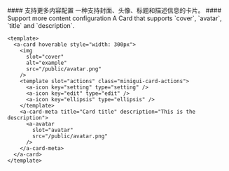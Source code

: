 <cn>
  #### 支持更多内容配置
  一种支持封面、头像、标题和描述信息的卡片。
</cn>

<us>
  #### Support more content configuration
  A Card that supports `cover`, `avatar`, `title` and `description`.
</us>

```vue
<template>
  <a-card hoverable style="width: 300px">
    <img
      slot="cover"
      alt="example"
      src="/public/avatar.png"
    />
    <template slot="actions" class="minigui-card-actions">
      <a-icon key="setting" type="setting" />
      <a-icon key="edit" type="edit" />
      <a-icon key="ellipsis" type="ellipsis" />
    </template>
    <a-card-meta title="Card title" description="This is the description">
      <a-avatar
        slot="avatar"
        src="/public/avatar.png"
      />
    </a-card-meta>
  </a-card>
</template>
```
